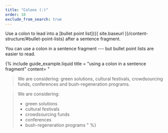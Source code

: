```yaml
---
title: "Colons (:)"
order: 10
exclude_from_search: true
---
```


Use a colon to lead into a [bullet point list]({{ site.baseurl }}/content-structure/#bullet-point-lists) after a sentence fragment.

You can use a colon in a sentence fragment --- but bullet point lists are easier to read.

{% include guide_example.liquid
  title = "using a colon in a sentence fragment"
  content= "
> We are considering: green solutions, cultural festivals, crowdsourcing funds, conferences and bush-regeneration programs.

> We are considering:
> - green solutions
> - cultural festivals
> - crowdsourcing funds
> - conferences
> - bush-regeneration programs
"
%}

